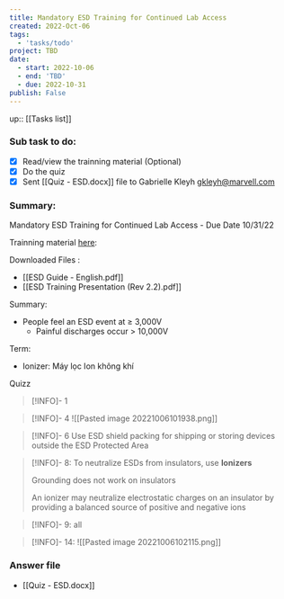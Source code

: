 ```yaml
---
title: Mandatory ESD Training for Continued Lab Access
created: 2022-Oct-06
tags:
  - 'tasks/todo'
project: TBD
date:
  - start: 2022-10-06
  - end: 'TBD'
  - due: 2022-10-31
publish: False
---
```

up:: [[Tasks list]]

### Sub task to do:
- [x] Read/view the trainning material (Optional)
- [x] Do the quiz
- [x] Sent [[Quiz - ESD.docx]] file to Gabrielle Kleyh <gkleyh@marvell.com>

### Summary:
Mandatory ESD Training for Continued Lab Access - Due Date 10/31/22

Trainning material [here](https://marvell-my.sharepoint.com/:f:/p/gkleyh/Eoc_DX0_dxZFgTw6Lr6jUXEBvSSWyiYj0bqvHofRVBMH1g):

Downloaded Files :
- [[ESD Guide - English.pdf]]
- [[ESD Training Presentation (Rev 2.2).pdf]]

Summary:
- People feel an ESD event at ≥ 3,000V
	- Painful discharges occur > 10,000V

Term:
- Ionizer: Máy lọc Ion không khí

Quizz
> [!INFO]- 1

> [!INFO]- 4
![[Pasted image 20221006101938.png]]

> [!INFO]- 6
> Use ESD shield packing for shipping or storing devices outside the ESD Protected Area

> [!INFO]- 8: To neutralize ESDs from insulators, use **Ionizers**
> 
> Grounding does not work on insulators
> 
> An ionizer may neutralize electrostatic charges on an insulator by providing a balanced source of positive and negative ions

> [!INFO]- 9: all

> [!INFO]- 14:
![[Pasted image 20221006102115.png]]

### Answer file
- [[Quiz - ESD.docx]]

